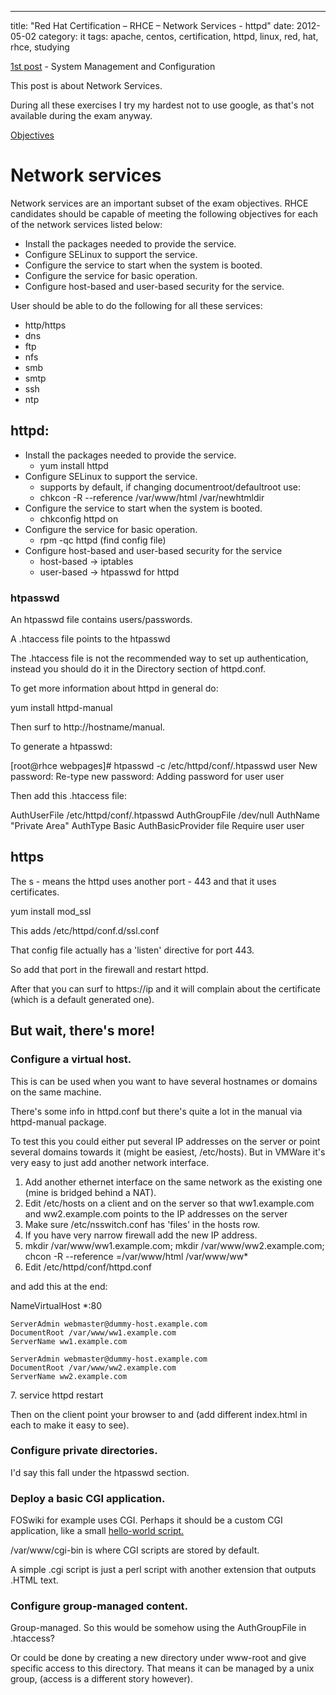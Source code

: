 ---
title: "Red Hat Certification – RHCE – Network Services - httpd"
date: 2012-05-02
category: it
tags: apache, centos, certification, httpd, linux, red, hat, rhce, studying

[1st post](http://www.guldmyr.com/blog/red-hat-certification-rhce-system-configuration-and-management-2/ "1st post") \- System Management and Configuration

This post is about Network Services.

During all these exercises I try my hardest not to use google, as that's not available during the exam anyway.

[Objectives](https://www.redhat.com/training/courses/ex300/examobjective "on redhat.com")

# Network services

Network services are an important subset of the exam objectives. RHCE candidates should be capable of meeting the following objectives for each of the network services listed below:

- Install the packages needed to provide the service.
- Configure SELinux to support the service.
- Configure the service to start when the system is booted.
- Configure the service for basic operation.
- Configure host-based and user-based security for the service.

User should be able to do the following for all these services:

- http/https
- dns
- ftp
- nfs
- smb
- smtp
- ssh
- ntp

## httpd:

- Install the packages needed to provide the service.
    - yum install httpd
- Configure SELinux to support the service.
    - supports by default, if changing documentroot/defaultroot use:
    - chkcon -R --reference /var/www/html /var/newhtmldir
- Configure the service to start when the system is booted.
    - chkconfig httpd on
- Configure the service for basic operation.
    - rpm -qc httpd (find config file)
- Configure host-based and user-based security for the service
    - host-based -> iptables
    - user-based -> htpasswd for httpd

### htpasswd

An htpasswd file contains users/passwords.

A .htaccess file points to the htpasswd

The .htaccess file is not the recommended way to set up authentication, instead you should do it in the Directory section of httpd.conf.

To get more information about httpd in general do:

yum install httpd-manual

Then surf to http://hostname/manual.

To generate a htpasswd:

\[root@rhce webpages\]# htpasswd -c /etc/httpd/conf/.htpasswd user
New password:
Re-type new password:
Adding password for user user

Then add this .htaccess file:

AuthUserFile /etc/httpd/conf/.htpasswd
AuthGroupFile /dev/null
AuthName "Private Area"
AuthType Basic
AuthBasicProvider file
Require user user

## https

The s - means the httpd uses another port - 443 and that it uses certificates.

yum install mod\_ssl

This adds /etc/httpd/conf.d/ssl.conf

That config file actually has a 'listen' directive for port 443.

So add that port in the firewall and restart httpd.

After that you can surf to https://ip and it will complain about the certificate (which is a default generated one).

## But wait, there's more!

### Configure a virtual host.

This is can be used when you want to have several hostnames or domains on the same machine.

There's some info in httpd.conf but there's quite a lot in the manual via httpd-manual package.

To test this you could either put several IP addresses on the server or point several domains towards it (might be easiest, /etc/hosts). But in VMWare it's very easy to just add another network interface.

1. Add another ethernet interface on the same network as the existing one (mine is bridged behind a NAT).
2. Edit /etc/hosts on a client and on the server so that ww1.example.com and ww2.example.com points to the IP addresses on the server
3. Make sure /etc/nsswitch.conf has 'files' in the hosts row.
4. If you have very narrow firewall add the new IP address.
5. mkdir /var/www/ww1.example.com; mkdir /var/www/ww2.example.com; chcon -R --reference =/var/www/html /var/www/ww\*
6. Edit /etc/httpd/conf/httpd.conf

and add this at the end:

NameVirtualHost \*:80

    ServerAdmin webmaster@dummy-host.example.com
    DocumentRoot /var/www/ww1.example.com
    ServerName ww1.example.com

    ServerAdmin webmaster@dummy-host.example.com
    DocumentRoot /var/www/ww2.example.com
    ServerName ww2.example.com

7\. service httpd restart

Then on the client point your browser to and (add different index.html in each to make it easy to see).

### Configure private directories.

I'd say this fall under the htpasswd section.

### Deploy a basic CGI application.

FOSwiki for example uses CGI. Perhaps it should be a custom CGI application, like a small [hello-world script.](http://www.lies.com/begperl/hello_cgi.html "simple cgi hello world script")

/var/www/cgi-bin is where CGI scripts are stored by default.

A simple .cgi script is just a perl script with another extension that outputs .HTML text.

### Configure group-managed content.

Group-managed. So this would be somehow using the AuthGroupFile in .htaccess?

Or could be done by creating a new directory under www-root and give specific access to this directory. That means it can be managed by a unix group, (access is a different story however).
